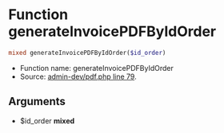 Function generateInvoicePDFByIdOrder
===========================





```php
mixed generateInvoicePDFByIdOrder($id_order)
```

* Function name: generateInvoicePDFByIdOrder
* Source: [admin-dev/pdf.php line 79](https://github.com/PrestaShop/PrestaShop/blob/1.5.0.9/admin-dev/pdf.php#L79).

Arguments
---------

* $id_order **mixed**

